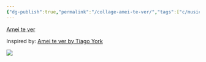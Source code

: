 ```yaml
---
{"dg-publish":true,"permalink":"/collage-amei-te-ver/","tags":["c/music","c/series","c/Tiago-York","c/body","c/man","c/woman","c/purple","c/red","c/flower","c/hand","c/water"],"created":"2024-01-08T09:19:38.667-05:00","updated":"2024-01-08T09:22:21.246-05:00"}
---
```



[Amei te ver](https://www.instagram.com/p/Cf_m6DguJA4/)

Inspired by: [Amei te ver by Tiago York](https://youtu.be/W62-ZG9tPpI?si=7Xpegnbq0YhobXU6)

![](https://youtu.be/W62-ZG9tPpI?si=7Xpegnbq0YhobXU6)